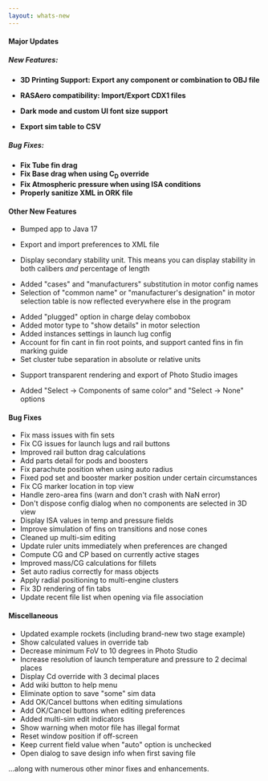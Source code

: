 ```yaml
---
layout: whats-new
---
```


#### Major Updates

##### New Features:

<div data-image-align="right"
     data-image-inline="true"
     data-image-path="/img/tutorials/thumbnails/tn_export_OBJ_3D_printing.png" 
     data-image-caption="Export rocket components to an OBJ file for 3D printing!"
     data-image-width="45%"
     data-image-shadow="true"></div>


* **3D Printing Support: Export any component or combination to OBJ file**

<div data-section-break="true"></div>

<div data-image-align="left"
     data-image-inline="true"
     data-image-path="/whats-new/img/23.09/export-rasaero.png" 
     data-image-caption="Export OpenRocket file to RASAero II file"
     data-image-width="55%"></div>

* **RASAero compatibility: Import/Export CDX1 files**

<div data-section-break="true"></div>

<div data-image-align="right"
     data-image-inline="true"
     data-image-path="/whats-new/img/23.09/ui-themes.png" 
     data-image-caption="Custom UI font size & 2 new UI themes: dark and high-contrast dark"
     data-image-width="75%"></div>

* **Dark mode and custom UI font size support**

<div data-section-break="true"></div>

<div data-image-align="left"
     data-image-inline="true"
     data-image-path="/whats-new/img/23.09/export-sim-table.png" 
     data-image-caption="Export simulation table to CSV file"
     data-image-width="50%"></div>

* **Export sim table to CSV**

<div data-section-break="true"></div>

##### Bug Fixes:
* **Fix Tube fin drag**
* **Fix Base drag when using C<sub>D</sub> override**
* **Fix Atmospheric pressure when using ISA conditions**
* **Properly sanitize XML in ORK file**


#### Other New Features
* Bumped app to Java 17

<div data-image-align="right"
     data-image-inline="true"
     data-image-path="/whats-new/img/23.09/import-export-prefs.png" 
     data-image-caption="Export/import your OpenRocket preferences to/from an XML file"
     data-image-width="55%"></div>

* Export and import preferences to XML file

<div data-section-break="true"></div>

<div data-image-align="left"
     data-image-inline="true"
     data-image-path="/whats-new/img/23.09/stability-secondary-unit.png" 
     data-image-caption="Display secondary stability unit"
     data-image-width="50%"></div>

* Display secondary stability unit. This means you can display stability in both calibers *and* percentage of length

<div data-section-break="true"></div>

<div data-image-align="right"
     data-image-inline="true"
     data-image-path="/whats-new/img/23.09/config-naming.png" 
     data-image-caption="Use 'common name' or 'manufacturer's designation' substitution strings in motor selection table"
     data-image-width="50%"></div>

* Added "cases" and "manufacturers" substitution in motor config names
* Selection of "common name" or "manufacturer's designation" in motor selection table is now reflected everywhere else in the program

<div data-section-break="true"></div>

<div data-image-align="left"
     data-image-inline="true"
     data-image-path="/whats-new/img/23.09/plugged.png" 
     data-image-caption="Use 'plugged' option in charge delay combobox"
     data-image-width="45%"></div>

* Added "plugged" option in charge delay combobox
* Added motor type to "show details" in motor selection
* Added instances settings in launch lug config
* Account for fin cant in fin root points, and support canted fins in fin marking guide
* Set cluster tube separation in absolute or relative units

<div data-section-break="true"></div>

<div data-image-align="right"
     data-image-inline="true"
     data-image-path="/whats-new/img/23.09/photo-studio-transparent.png" 
     data-image-caption="Transparent background rendering in Photo Studio"
     data-image-width="50%"></div>

* Support transparent rendering and export of Photo Studio images

<div data-section-break="true"></div>

<div data-video-align="left"
     data-video-inline="true"
     data-video-path="/whats-new/vid/23.09/select-same-color-components.mp4" 
     data-video-caption="Select components of same color"
     data-video-width="60%"
     data-video-shadow="true"
     data-video-controls="true"></div>

* Added "Select -> Components of same color" and "Select -> None" options

<div data-section-break="true"></div>

#### Bug Fixes
* Fix mass issues with fin sets
* Fix CG issues for launch lugs and rail buttons
* Improved rail button drag calculations
* Add parts detail for pods and boosters
* Fix parachute position when using auto radius
* Fixed pod set and booster marker position under certain circumstances
* Fix CG marker location in top view
* Handle zero-area fins (warn and don't crash with NaN error)
* Don't dispose config dialog when no components are selected in 3D view
* Display ISA values in temp and pressure fields
* Improve simulation of fins on transitions and nose cones
* Cleaned up multi-sim editing
* Update ruler units immediately when preferences are changed
* Compute CG and CP based on currently active stages
* Improved mass/CG calculations for fillets
* Set auto radius correctly for mass objects
* Apply radial positioning to multi-engine clusters
* Fix 3D rendering of fin tabs
* Update recent file list when opening via file association

#### Miscellaneous
* Updated example rockets (including brand-new two stage example)
* Show calculated values in override tab
* Decrease minimum FoV to 10 degrees in Photo Studio
* Increase resolution of launch temperature and pressure to 2 decimal places
* Display Cd override with 3 decimal places
* Add wiki button to help menu
* Eliminate option to save "some" sim data
* Add OK/Cancel buttons when editing simulations
* Add OK/Cancel buttons when editing preferences
* Added multi-sim edit indicators
* Show warning when motor file has illegal format
* Reset window position if off-screen
* Keep current field value when "auto" option is unchecked
* Open dialog to save design info when first saving file


...along with numerous other minor fixes and enhancements.